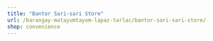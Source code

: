 ```yaml
---
title: "Bantor Sari-sari Store"
url: /barangay-matayumtayum-lapaz-tarlac/bantor-sari-sari-store/
shop: convenience
---
```

